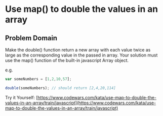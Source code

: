 # Use map() to double the values in an array

## Problem Domain 

Make the double() function return a new array with each value twice as large as the corresponding value in the passed in array. Your solution must use the map() function of the built-in javascript Array object.

e.g.

```javascript
var someNumbers = [1,2,10,57];

double(someNumbers); // should return [2,4,20,114]
```

Try it Yourself: [https://www.codewars.com/kata/use-map-to-double-the-values-in-an-array/train/javascript](https://www.codewars.com/kata/use-map-to-double-the-values-in-an-array/train/javascript)